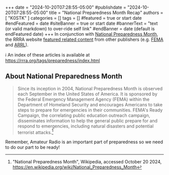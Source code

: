 +++
date = "2024-10-20T07:28:55-05:00"
#publishdate = "2024-10-20T07:28:55-05:00"
title = "National Preparedness Month Recap"
authors = [ "K0STK" ]
categories = []
tags = []
#featured = true or start date
#endFeatured = date
#siteBanner = true or start date
#bannerText = "text (or valid markdown) to over-ride self link" 
#endBanner = date (default is endFeatured date) 
+++
In conjunction with
[National Preparedness Month](https://www.ready.gov/september),
the RRRA website
[featured related content](https://rrra.org/tags/preparedness/index.html)
 from other publishers (e.g. [FEMA](https://ready.gov) and
[ARRL](https://arrl.org)).
<!--more-->

:information_source: An index of these articles is available at
https://rrra.org/tags/preparedness/index.html

## About National Preparedness Month

>Since its inception in 2004, National Preparedness Month is observed
>each September in the United States of America. It is sponsored by the
>Federal Emergency Management Agency (FEMA) within the Department of
>Homeland Security and encourages Americans to take steps to prepare for
>emergencies in their communities. FEMA's Ready Campaign, the correlating
>public education outreach campaign, disseminates information to help the
>general public prepare for and respond to emergencies, including natural
>disasters and potential terrorist attacks.[^1]

Remember, Amateur Radio is an important part of preparedness so we need
to do our part to be ready!

[^1]: "National Preparedness Month", Wikipedia, accessed October 20 2024,
https://en.wikipedia.org/wiki/National_Preparedness_Month
